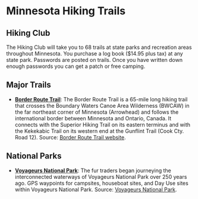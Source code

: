 # Minnesota Hiking Trails

## Hiking Club

The Hiking Club will take you to 68 trails at state parks and recreation areas throughout Minnesota.  You purchase a log book
($14.95 plus tax) at any state park.  Passwords are posted on trails.  Once you have written down enough passwords you can
get a patch or free camping.

## Major Trails

+ **[Border Route Trail](BRT.gpx)**: The Border Route Trail is a 65-mile long hiking trail that crosses the Boundary Waters Canoe Area Wilderness (BWCAW) in the far northeast corner of Minnesota (Arrowhead) and follows the international border between Minnesota and Ontario, Canada. It connects with the Superior Hiking Trail on its eastern terminus and with the Kekekabic Trail on its western end at the Gunflint Trail (Cook Cty. Road 12). Source: [Border Route Trail website](https://www.borderroutetrail.org/maps.html).

## National Parks

+ **[Voyageurs National Park](Voyageurs-GPS-waypoints-tracks-for-web-3-29-2019.gpx)**: The fur traders began journeying the interconnected waterways of Voyageurs National Park over 250 years ago. GPS waypoints for campsites, houseboat sites, and Day Use sites within Voyageurs National Park. Source: [Voyageurs National Park](https://www.nps.gov/voya/planyourvisit/gps-waypoints.htm).
